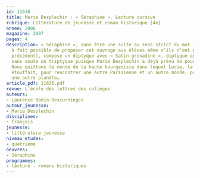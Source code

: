 ```yaml
---
id: 11636
title: Marie Desplechin : « Séraphine ». Lecture cursive 
rubrique: Littérature de jeunesse et roman historique [4e]
annee: 2006
magazine: 2007
pages: 4
description: « Séraphine », sans être une suite au sens strict du mot (il est tout
  à fait possible de proposer cet ouvrage aux élèves même s’ils n’ont pas lu le roman
  précédent), compose un diptyque avec « Satin grenadine », diptyque qui deviendra
  sans soute un triptyque puisque Marie Desplechin a déjà prévu de poursuivre l’aventure.
  Nous quittons le monde de la haute bourgeoisie dans lequel Lucie, la première narratrice,
  étouffait, pour rencontrer une autre Parisienne et un autre monde, pour ne pas dire
  une autre planète…
article_pdf: 11636.pdf
revue: L’école des lettres des collèges
auteurs:
- Laurence Bonin-Descurninges
auteur_jeunesse:
- Marie Desplechin
disciplines:
- français
jeunesse:
- littérature jeunesse
niveau_etudes:
- quatrième
oeuvres:
- Séraphine
programmes:
- lecture - romans historiques
---
```

